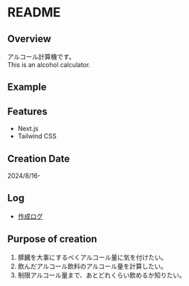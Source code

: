 # README

## Overview

アルコール計算機です。  
This is an alcohol calculator.

## Example

## Features

- Next.js
- Tailwind CSS

## Creation Date

2024/8/16-

## Log

- [作成ログ](./MakeLog.md)

## Purpose of creation

1. 膵臓を大事にするべくアルコール量に気を付けたい。
2. 飲んだアルコール飲料のアルコール量を計算したい。
3. 制限アルコール量まで、あとどれくらい飲めるか知りたい。

